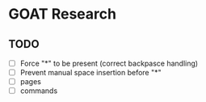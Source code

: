 # GOAT Research

## TODO

- [ ] Force "\*" to be present (correct backpasce handling)
- [ ] Prevent manual space insertion before "\*"
- [ ] pages
- [ ] commands
